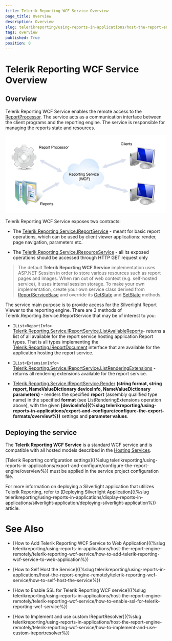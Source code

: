 ```yaml
---
title: Telerik Reporting WCF Service Overview
page_title: Overview 
description: Overview
slug: telerikreporting/using-reports-in-applications/host-the-report-engine-remotely/telerik-reporting-wcf-service/overview
tags: overview
published: True
position: 0
---
```


# Telerik Reporting WCF Service Overview

## Overview

Telerik Reporting WCF Service enables the remote access to the [ReportProcessor](/reporting/api/Telerik.Reporting.Processing.ReportProcessor). The service acts as a communication interface between the client programs and the reporting engine. The service is responsible for managing the reports state and resources. 

  ![](images/WCFService.png)

Telerik Reporting WCF Service exposes two contracts:

* The [Telerik.Reporting.Service.IReportService](/reporting/api/Telerik.Reporting.Service.IReportService) - meant for basic report operations, which can be used by client viewer applications: render, page navigation, parameters etc. 

* The [Telerik.Reporting.Service.IResourceService](/reporting/api/Telerik.Reporting.Service.IResourceService) - all its exposed operations should be accessed through HTTP GET request only 

> The default __Telerik Reporting WCF Service__ implementation uses ASP.NET Session in order to store various resources such as report pages and images. When ran out of web context (e.g. self-hosted service), it uses internal session storage. To make your own implementation, create your own service class derived from [ReportServiceBase](/reporting/api/Telerik.Reporting.Service.ReportServiceBase) and override its [GetState](/reporting/api/Telerik.Reporting.Service.ReportServiceBase#Telerik_Reporting_Service_ReportServiceBase_GetState_System_String_) and [SetState](/reporting/api/Telerik.Reporting.Service.ReportServiceBase#Telerik_Reporting_Service_ReportServiceBase_SetState_System_String_System_Object_) methods. 

The service main purpose is to provide access for the Silverlight Report Viewer to the reporting engine. There are 3 methods of Telerik.Reporting.Service.IReportService that may be of interest to you: 

* `IList<ReportInfo>` [Telerik.Reporting.Service.IReportService.ListAvailableReports](/reporting/api/Telerik.Reporting.Service.IReportService#Telerik_Reporting_Service_IReportService_ListAvailableReports)- returns a list of all available for the report service hosting application Report types. That is all types implementing the [Telerik.Reporting.IReportDocument](/reporting/api/Telerik.Reporting.IReportDocument) interface that are available for the application hosting the report service. 

* `IList<ExtensionInfo>` [Telerik.Reporting.Service.IReportService.ListRenderingExtensions](/reporting/api/Telerik.Reporting.Service.IReportService#Telerik_Reporting_Service_IReportService_ListRenderingExtensions) - returns all rendering extensions available for the report service. 

*  [Telerik.Reporting.Service.IReportService.Render](/reporting/api/Telerik.Reporting.Service.IReportService#Telerik_Reporting_Service_IReportService_Render_System_String_System_String_Telerik_Reporting_Service_NameValueDictionary_Telerik_Reporting_Service_NameValueDictionary_) __(string format, string report, NameValueDictionary deviceInfo, NameValueDictionary parameters)__ - renders the specified __report__ (assembly qualified type name) in the specified __format__ (see ListRenderingExtensions operation above), with the given __[deviceInfo]({%slug telerikreporting/using-reports-in-applications/export-and-configure/configure-the-export-formats/overview%})__ settings and __parameter values__. 

## Deploying the service

The __Telerik Reporting WCF Service__ is a standard WCF service and is compatible with all hosted models described in the [Hosting Services](http://msdn.microsoft.com/en-us/library/ms730158). 

[Telerik Reporting configuration settings]({%slug telerikreporting/using-reports-in-applications/export-and-configure/configure-the-report-engine/overview%}) must be applied in the service project configuration file.

For more information on deploying a Silverlight application that utilizes Telerik Reporting, refer to [Deploying Silverlight Application]({%slug telerikreporting/using-reports-in-applications/display-reports-in-applications/silverlight-application/deploying-silverlight-application%}) article. 

# See Also

* [How to Add Telerik Reporting WCF Service to Web Application]({%slug telerikreporting/using-reports-in-applications/host-the-report-engine-remotely/telerik-reporting-wcf-service/how-to-add-telerik-reporting-wcf-service-to-web-application%})

* [How to Self Host the Service]({%slug telerikreporting/using-reports-in-applications/host-the-report-engine-remotely/telerik-reporting-wcf-service/how-to-self-host-the-service%})

* [How to Enable SSL for Telerik Reporting WCF service]({%slug telerikreporting/using-reports-in-applications/host-the-report-engine-remotely/telerik-reporting-wcf-service/how-to-enable-ssl-for-telerik-reporting-wcf-service%})

* [How to Implement and use custom IReportResolver]({%slug telerikreporting/using-reports-in-applications/host-the-report-engine-remotely/telerik-reporting-wcf-service/how-to-implement-and-use-custom-ireportresolver%})
